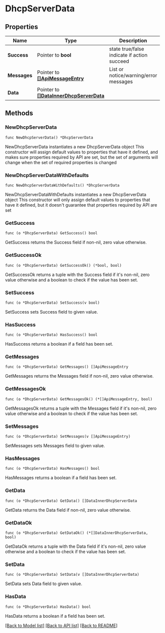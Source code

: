 # DhcpServerData

## Properties

Name | Type | Description | Notes
------------ | ------------- | ------------- | -------------
**Success** | Pointer to **bool** | state true/false indicate if action succeed | [optional] 
**Messages** | Pointer to [**[]ApiMessageEntry**](ApiMessageEntry.md) | List or notice/warning/error messages | [optional] 
**Data** | Pointer to [**[]DataInnerDhcpServerData**](DataInnerDhcpServerData.md) |  | [optional] 

## Methods

### NewDhcpServerData

`func NewDhcpServerData() *DhcpServerData`

NewDhcpServerData instantiates a new DhcpServerData object
This constructor will assign default values to properties that have it defined,
and makes sure properties required by API are set, but the set of arguments
will change when the set of required properties is changed

### NewDhcpServerDataWithDefaults

`func NewDhcpServerDataWithDefaults() *DhcpServerData`

NewDhcpServerDataWithDefaults instantiates a new DhcpServerData object
This constructor will only assign default values to properties that have it defined,
but it doesn't guarantee that properties required by API are set

### GetSuccess

`func (o *DhcpServerData) GetSuccess() bool`

GetSuccess returns the Success field if non-nil, zero value otherwise.

### GetSuccessOk

`func (o *DhcpServerData) GetSuccessOk() (*bool, bool)`

GetSuccessOk returns a tuple with the Success field if it's non-nil, zero value otherwise
and a boolean to check if the value has been set.

### SetSuccess

`func (o *DhcpServerData) SetSuccess(v bool)`

SetSuccess sets Success field to given value.

### HasSuccess

`func (o *DhcpServerData) HasSuccess() bool`

HasSuccess returns a boolean if a field has been set.

### GetMessages

`func (o *DhcpServerData) GetMessages() []ApiMessageEntry`

GetMessages returns the Messages field if non-nil, zero value otherwise.

### GetMessagesOk

`func (o *DhcpServerData) GetMessagesOk() (*[]ApiMessageEntry, bool)`

GetMessagesOk returns a tuple with the Messages field if it's non-nil, zero value otherwise
and a boolean to check if the value has been set.

### SetMessages

`func (o *DhcpServerData) SetMessages(v []ApiMessageEntry)`

SetMessages sets Messages field to given value.

### HasMessages

`func (o *DhcpServerData) HasMessages() bool`

HasMessages returns a boolean if a field has been set.

### GetData

`func (o *DhcpServerData) GetData() []DataInnerDhcpServerData`

GetData returns the Data field if non-nil, zero value otherwise.

### GetDataOk

`func (o *DhcpServerData) GetDataOk() (*[]DataInnerDhcpServerData, bool)`

GetDataOk returns a tuple with the Data field if it's non-nil, zero value otherwise
and a boolean to check if the value has been set.

### SetData

`func (o *DhcpServerData) SetData(v []DataInnerDhcpServerData)`

SetData sets Data field to given value.

### HasData

`func (o *DhcpServerData) HasData() bool`

HasData returns a boolean if a field has been set.


[[Back to Model list]](../README.md#documentation-for-models) [[Back to API list]](../README.md#documentation-for-api-endpoints) [[Back to README]](../README.md)


